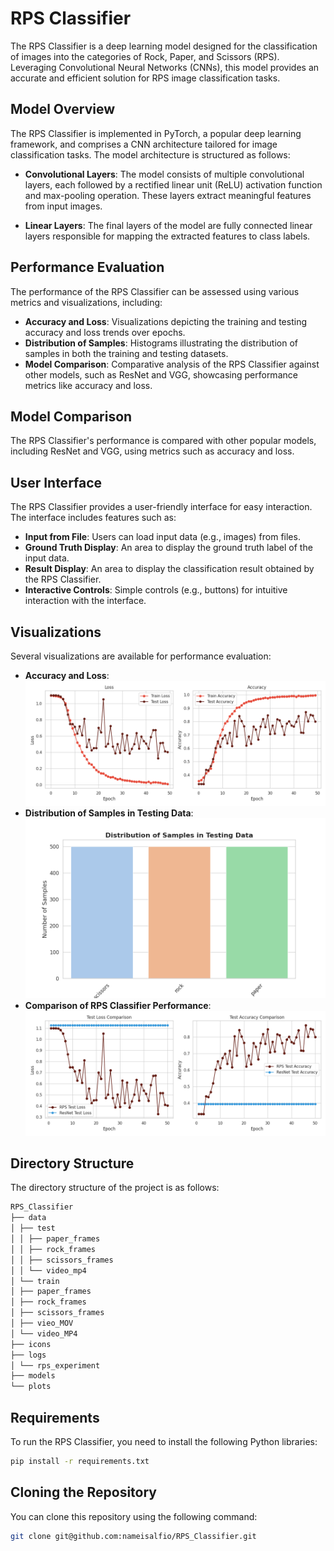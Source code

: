 # RPS Classifier

The RPS Classifier is a deep learning model designed for the classification of images into the categories of Rock, Paper, and Scissors (RPS). Leveraging Convolutional Neural Networks (CNNs), this model provides an accurate and efficient solution for RPS image classification tasks.

## Model Overview

The RPS Classifier is implemented in PyTorch, a popular deep learning framework, and comprises a CNN architecture tailored for image classification tasks. The model architecture is structured as follows:

- **Convolutional Layers**: The model consists of multiple convolutional layers, each followed by a rectified linear unit (ReLU) activation function and max-pooling operation. These layers extract meaningful features from input images.
  
- **Linear Layers**: The final layers of the model are fully connected linear layers responsible for mapping the extracted features to class labels. 

## Performance Evaluation

The performance of the RPS Classifier can be assessed using various metrics and visualizations, including:

- **Accuracy and Loss**: Visualizations depicting the training and testing accuracy and loss trends over epochs.
- **Distribution of Samples**: Histograms illustrating the distribution of samples in both the training and testing datasets.
- **Model Comparison**: Comparative analysis of the RPS Classifier against other models, such as ResNet and VGG, showcasing performance metrics like accuracy and loss.

## Model Comparison

The RPS Classifier's performance is compared with other popular models, including ResNet and VGG, using metrics such as accuracy and loss.

## User Interface

The RPS Classifier provides a user-friendly interface for easy interaction. The interface includes features such as:

- **Input from File**: Users can load input data (e.g., images) from files.
- **Ground Truth Display**: An area to display the ground truth label of the input data.
- **Result Display**: An area to display the classification result obtained by the RPS Classifier.
- **Interactive Controls**: Simple controls (e.g., buttons) for intuitive interaction with the interface.

## Visualizations

Several visualizations are available for performance evaluation:

- **Accuracy and Loss**: ![Accuracy and Loss](plots/Accuracy_and_Loss.png)
- **Distribution of Samples in Testing Data**: ![Distribution of Samples in Testing Data](plots/Distribution_Samples_in_Testing_Data.png)
- **Comparison of RPS Classifier Performance**: ![Comparison of RPS Classifier Performance](plots/Comparison_RPS_ResNet_Test_Performance.png)

## Directory Structure

The directory structure of the project is as follows:

```bash
RPS_Classifier
├── data
│ ├── test
│ │ ├── paper_frames
│ │ ├── rock_frames
│ │ ├── scissors_frames
│ │ └── video_mp4
│ └── train
│ ├── paper_frames
│ ├── rock_frames
│ ├── scissors_frames
│ ├── vieo_MOV
│ └── video_MP4
├── icons
├── logs
│ └── rps_experiment
├── models
└── plots
```

## Requirements

To run the RPS Classifier, you need to install the following Python libraries:

```bash
pip install -r requirements.txt
```

## Cloning the Repository

You can clone this repository using the following command:

```bash
git clone git@github.com:nameisalfio/RPS_Classifier.git
```
